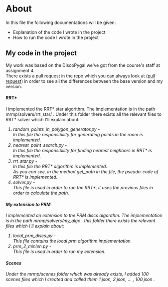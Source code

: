# About

In this file the following documentations will be given:

* Explanation of the code I wrote in the project
* How to run the code I wrote in the project

## My code in the project

My work was based on the DiscoPygal we've got from the
course's staff at assignment 4.<br />
There exists a pull request in the repo
which you can always look at
([pull request](https://github.com/TomerEpshtein/robotics_project/pull/1))
in order to see all the differences between 
the base version and my version.

#### RRT*

I implemented the RRT* star algorithm.
The implementation is in the path mrmp/solvers/rrt_star/ .
Under this folder there exists all the relevant files
to RRT* solver which I'll explain about:

1. <em>random_points_in_polygon_generator.py<em> -<br />
    In this file the responsibility for generating 
   points in the room is implemented.
2. <em>nearest_point_search.py<em> -<br/>
    In this file the responsibility for finding 
   nearest neighbors in RRT* is implemented.
3. <em>rrt_star.py<em> -<br />
    In this file the RRT* algorithm is implemented.<br />
    As you can see, in the method *get_path* in the file, 
   the pseudo-code of RRT* is implemented.
4. <em>solver.py<em> -<br/>
   This file is used in order to run the RRT*,
   it uses the previous files in order to calculate
    the path.

#### My extension to PRM

I implemented an extension to the PRM discs algorithm.
The implementation is in the path mrmp/solvers/my_algo .
 this folder there exists the relevant files
which I'll explain about:

1. <em>local_prm_discs.py<em> -<br />
   This file contains the local prm algorithm implementation.
2. <em>prm_2_minlen.py<em> -<br/>
    This file is used in order to run my extension.

#### Scenes

Under the mrmp/scenes folder which was already exists,
I added 100 scenes files which I created and called them
1.json, 2.json, ... , 100.json .